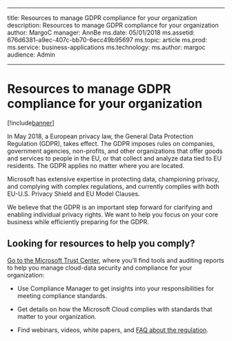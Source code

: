 
---
title: Resources to manage GDPR compliance for your organization
description: Resources to manage GDPR compliance for your organization
author: MargoC
manager: AnnBe
ms.date: 05/01/2018
ms.assetid: 676d6381-a9ec-407c-bb70-6ecc49b95697
ms.topic: article
ms.prod: 
ms.service: business-applications
ms.technology: 
ms.author: margoc
audience: Admin

---
#  Resources to manage GDPR compliance for your organization




[!include[banner](../includes/banner.md)]

In May 2018, a European privacy law, the General Data Protection Regulation
(GDPR), takes effect. The GDPR imposes rules on companies, government agencies,
non-profits, and other organizations that offer goods and services to people in
the EU, or that collect and analyze data tied to EU residents. The GDPR applies
no matter where you are located.

Microsoft has extensive expertise in protecting data, championing privacy, and
complying with complex regulations, and currently complies with both EU-U.S.
Privacy Shield and EU Model Clauses.

We believe that the GDPR is an important step forward for clarifying and
enabling individual privacy rights. We want to help you focus on your core
business while efficiently preparing for the GDPR.

## Looking for resources to help you comply? 
[Go to the Microsoft Trust Center](https://go.microsoft.com/fwlink/?linkid=866190),
where you’ll find tools and auditing reports to help you manage cloud-data
security and compliance for your organization:

-   Use Compliance Manager to get insights into your responsibilities for
    meeting compliance standards.

-   Get details on how the Microsoft Cloud complies with standards that matter
    to your organization.

-   Find webinars, videos, white papers, and [FAQ about the regulation](https://go.microsoft.com/fwlink/?linkid=871100).
